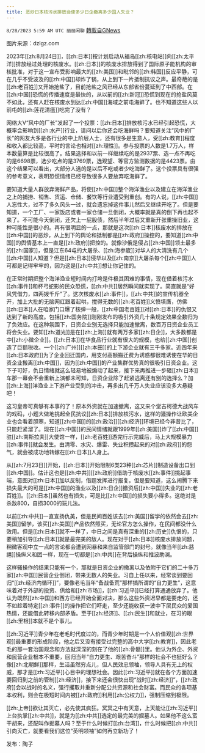 ```yaml
---
title: 恶炒日本核污水排放会使多少日企撤离多少国人失业？
---
```

`8/28/2023 5:59 AM UTC 丽丽闲聊` [轉載自GNews](https://gnews.org/articles/1608661)

图片来源：dzlgz.com  

2023年[[zh:8月24日]]，[[zh:日本]]按计划启动从福岛[[zh:核电站]]向[[zh:太平洋]]排放经过处理的核废水。[[zh:日本]]的核废水排放得到了国际原子能机构的审核批准，对于这一宣布受影响最大的[[zh:美国]]和毗邻的[[zh:韩国]]反应平静，可在几乎不受波及的[[zh:中国]]却炸了锅，从上到下一片抵制抗议之声。最奇葩的是[[zh:老百姓]]又开始抢盐了，目前抢盐之风已经从东部省份蔓延到了中西部。在[[zh:中国]]恐慌的传播速度是最快的，从以前的[[zh:新冠]]恐慌到现在的抢盐风莫不如此，还有人赶在核废水到达[[zh:中国]]海域之前屯海鲜了。也不知道这些人以前屯的[[zh:莲花清瘟]]吃完了没有？  

网络大V“风中的厂长”发起了一个投票：[[zh:日本]]排放核污水已经引起恐慌，大概率会影响到[[zh:水产]]行业，请问以后你还会吃海鲜吗？要知道关注“风中的厂长”的网友大多是各行业的中上阶层人士，还有很多是生意人，受[[zh:教育]]程度和收入都比较高，平时的言论也相对[[zh:理性]]。参与投票的人数是1.7万人，样本数量算是比较很高了。结果选择和以前一样继续吃的是2937票、选一点不再吃的是6698票，选少吃点的是3769票，选观望、等官方监测数据的是4423票。由这个结果可以看出，大部分人选的是以后不吃或者少吃海鲜了。这个投票具有很强的参考意义，表明恐慌情绪已经导致很多人要放弃吃海鲜了。  

要知道大量人群放弃海鲜产品，将使[[zh:中国]]整个海洋渔业以及建立在海洋渔业之上的捕捞、销售、货运、仓储、餐饮等行业遭受到重创。有的人说，[[zh:中国]]人忘性大，过不了多久风头一过，就会遗忘掉这件事儿然后又继续开吃了。但是要知道，一个工厂、一家饭店或者一家仓储一旦倒闭，大概率就是真的倒下再也起不来了。不可能今天倒闭，还欠上一屁股债，然后半年过后又重新开张重操旧业，这种可能性是很小的。再有很明显的一点，那就是这次[[zh:日本]]核废水的排放在[[zh:中国]]的恶炒，从上到下的舆论和抵制都是[[zh:政府]]操控的，要知道[[zh:中国]]的舆情基本上一直是[[zh:政府]]把控的。就像沙俄是侵占[[zh:中国]]领土最多的[[zh:国家]]，但是江东64屯的大屠杀、[[zh:海参崴]]对华人的大清洗有几个[[zh:中国]]人知道？但是[[zh:日本]]侵华以及[[zh:南京]]大屠杀每个[[zh:中国]]人可都是记得牢牢的，因为这是[[zh:中共]]想让你记住的。  

在正常时期把整个海洋渔业短时间内打垮是件极其困难的事情，现在借着核污水[[zh:事件]]和杯弓蛇影的民众恐慌，[[zh:中共]]居然瞬间就实现了。简直就是“好风凭借力，四两拨千斤”了。这次核废水[[zh:事件]]，[[zh:中共]]的宣传机器全开，加上大批的无脑网红跟着起哄，搅得无数的[[zh:老百姓]]义愤填膺，仿佛[[zh:日本]]人在咱家门口爆了核弹一般，[[zh:中国老百姓]]对[[zh:日本]]的仇恨又达到了新的高度。包括[[zh:国务院]]刚刚发布的吸引外资几十条规定效果全数归为了负效应。在这种氛围下，日资企业别无选择只能加速撤离，数百万日资企业员工将会失业。要知[[zh:道光]]是在[[zh:上海]]就有两万多家[[zh:日企]]，大多数都是中[[zh:小微企业]]。[[zh:日本]]在华食品行业就有很大的规模，也给[[zh:中国]]创造了巨额税收。一个[[zh:广州]][[zh:本田]]的上下游企业就有三千多家。近四年来[[zh:日本政府]]为了企业回迁国内，用支付高额搬迁费为诱惑都很难诱使在华的日资企业搬离[[zh:中国]]，因为[[zh:中国]]的产业集群优势真的很吸引日资企业。这下子可好，仇日情绪就这么轻易地被煽动了起来，接下来再推进一步砸[[zh:日本]]车那一幕会不会重新上演都未可知，日资企业除了赶紧逃离还有别的选择么？加[[zh:上海]]洋渔业上下游产业受到的冲击，再多出几千万人失业应该没多大悬疑吧！  

这习皇帝可真够有本事的了！原本外资就在加速撤离，这又来个堂吉柯德大战风车的戏码，小题大做地挑起全民抗议[[zh:日本]]排放核污水，这样的骚操作让欧美企业也会看着胆寒，知道[[zh:中国]]的[[zh:政治]][[zh:经济]]环境已经今非昔比了，只能赶紧溜了。现在[[zh:中国]]的民间情绪就跟1999年[[zh:美国]]炸了[[zh:中国]]驻[[zh:南斯拉夫]]大使馆一样，[[zh:老百姓]]游完行示完威后，马上大规模暴力[[zh:事件]]就会发生。由清零、水灾、爆雷、失业积攒起来的对[[zh:政府]]的怨气，就会被成功地转嫁在[[zh:日本]]人身上。  

从[[zh:7月23日]]开始，[[zh:日本]]开始限制6类23种[[zh:芯片]]制造设备出口到[[zh:中国]]。估计这也是[[zh:中共]][[zh:政府]]借助于核废水[[zh:事件]]挑起事端，意图对[[zh:日本]]加以反制，借题发挥进行报复。但是要知道，这么闹腾下来损失最大的可是[[zh:中国]]的渔业以及[[zh:日企]]撤资后[[zh:中国]]失业的[[zh:老百姓]]。[[zh:日本]]虽然也有损失，可是比[[zh:中国]]的损失要小得多。这绝对是杀敌800，自损3000的玩儿法。  

以前[[zh:中共]]一直宣扬仇美，但是民间百姓该去[[zh:美国]]留学的依然会去[[zh:美国]]留学，该买[[zh:美国]]产品依然照买，无论官方怎么操作，在民间都没什么效用。但是[[zh:日本]]就不一样了，中日之间是真有深重的[[zh:历史]]仇恨的，只要稍加引导[[zh:日本]]就是最完美的敌人。现在对于[[zh:日本]]核废水排放问题，稍微客观中立一点的言论都会遭到网暴和来自监管部门的封号。就像当年[[zh:慈禧]]操纵义和团一样，现在一切都是[[zh:中共]]在背后操纵和推波助澜。  

这样骚操作的结果只能有一个，那就是日资企业的撤离以及依附于它们的二十多万家[[zh:中国]]民营企业倒闭，带来无数人的失业。习自上任以来，经常谈到要回归“[[zh:经济内循环]]”，要像老毛当年“备战备荒”那样搞所谓的“自力更生”，这意味着对于外部的投资、供给和[[zh:市场]]，[[zh:习近平]]已经打算通通放弃了。他认为既然[[zh:中国]]和西方已经开始全面对决，那么这些外资迟早都是要走的，还不如趁着特定[[zh:事件]]的操作把它们吓走，至少还能收获一波中下层民众的爱国热情，还能借此转移内部矛盾。至于[[zh:经济]]、[[zh:民生]]和就业，在习的眼[[zh:里根]]本就不是个事儿。  

[[zh:习近平]]青少年在老毛时代度过的，而青少年时期是一个人价值观[[zh:世界观]]最重要的形成阶段，他之后又没有接受过完整的高中大学[[zh:教育]]，因此老毛的那一套治国观念和方法就深深的刻在了他的[[zh:骨髓]]里。他认为外企、外资和民营企业根本不重要，回归当年“自力更生、艰苦奋斗”那样的社会不也挺好么？像[[zh:北朝鲜]]那样，生活虽然穷点儿，但人民效忠领袖，领导人具有无上的权威，那才是[[zh:习近平]]心目中的理想社会。因此[[zh:习近平]]就在各个方面加速要回归到之前的管制[[zh:经济]]，接下来还会很快出现“战时[[zh:经济]]”，[[zh:政府]]会以战时的名义，强行攫取并重新分配公共资源和社会财富。而民众的各项基本权利，则会在极短时间内被[[zh:政府]]利用[[zh:公权力]]，强制压缩到极限。  

[[zh:上帝]]欲让其灭亡，必先使其疯狂。冥冥之中有天意，上天能让[[zh:习近平]]上台执掌[[zh:中共]]，就是为[[zh:中共]]选定的最完美的掘墓人。如果他不这么蛮干胡来，还配叫作掘墓人吗？至于什么时候打[[zh:台湾]]，什么时候把[[zh:中共]]引向灭亡，就要看我们这位“英明领袖”如何再立新功了！  

发布：陶子
